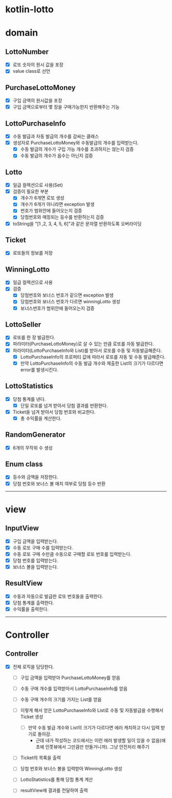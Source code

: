 # kotlin-lotto

# domain
## LottoNumber
- [X] 로또 숫자의 원시 값을 포장
- [X] value class로 선언

## PurchaseLottoMoney
- [X] 구입 금액의 원시값을 포장
- [X] 구입 금액으로부터 몇 장을 구매가능한지 반환해주는 기능

## LottoPurchaseInfo
- [X] 수동 발급과 자동 발급의 개수를 감싸는 클래스
- [X] 생성자로 PurchaseLottoMoney와 수동발급의 개수를 입력받는다.
  - [X] 수동 발급의 개수가 구입 가능 개수를 초과하지는 않는지 검증
  - [X] 수동 발급의 개수가 음수는 아닌지 검증

## Lotto
- [X] 일급 컬렉션으로 사용(Set)
- [X] 검증이 필요한 부분
  - [X] 개수가 6개면 로또 생성
  - [X] 개수가 6개가 아니라면 exception 발생
  - [X] 번호가 범위안에 들어오는지 검증
  - [X] 당첨번호와 매칭되는 등수를 반환하는지 검증
- [X] toString을 "[1 ,2, 3, 4, 5, 6]"과 같은 문자열 반환하도록 오버라이딩

## Ticket
- [X] 로또들의 정보를 저장

## WinningLotto
- [X] 일급 컬렉션으로 사용
- [X] 검증
  - [X] 당첨번호와 보너스 번호가 같으면 exception 발생
  - [X] 당첨번호와 보너스 번호가 다르면 winningLotto 생성
  - [X] 보너스번호가 범위안에 들어오는지 검증

## LottoSeller
- [X] 로또를 한 장 발급한다.
- [X] 파라미터(PurchaseLottoMoney)로 살 수 있는 만큼 로또를 자동 발급한다.
- [X] 파라미터(LottoPurchaseInfo와 List<Lotto>)를 받아서 로또를 수동 및 자동발급해준다.
  - [X] LottoPurchaseInfo의 프로퍼티 값에 따라서 로또를 자동 및 수동 발급해준다.
  - [X] 만약 LottoPurchaseInfo의 수동 발급 개수와 제출한 List<Lotto>의 크기가 다르다면 error를 발생시킨다.

## LottoStatistics
- [X] 당첨 통계를 낸다.
  - [X] 단일 로또를 넘겨 받아서 당첨 결과를 반환한다.
- [X] Ticket을 넘겨 받아서 당첨 번호와 비교한다.
  - [X] 총 수익률을 계산한다.

## RandomGenerator
- [X] 6개의 무작위 수 생성

## Enum class
- [X] 등수와 금액을 저장한다.
- [X] 당첨 번호와 보너스 볼 매치 여부로 당첨 등수 반환

---

# view
## InputView
- [X] 구입 금액을 입력받는다.
- [X] 수동 로또 구매 수를 입력받는다.
- [X] 수동 로또 구매 수만큼 수동으로 구매할 로또 번호를 입력받는다.
- [X] 당첨 번호를 입력받는다.
- [X] 보너스 볼을 입력받는다.

## ResultView
- [X] 수동과 자동으로 발급한 로또 번호들을 출력한다.
- [X] 당첨 통계를 출력한다.
- [X] 수익률을 출력한다.

---

# Controller
## Controller
- [X] 전체 로직을 담당한다.
  - [ ] 구입 금액을 입력받아 PurchaseLottoMoney를 얻음
  - [ ] 수동 구매 개수를 입력받아서 LottoPurchaseInfo를 얻음
  - [ ] 수동 구매 개수의 크기를 가지는 List<Lotto>를 얻음
  - [ ] 이렇게 해서 얻은 LottoPurchaseInfo와 List<Lotto>로 수동 및 자동발급을 수행해서 Ticket 생성
    - [ ] 만약 수동 발급 개수와 List<Lotto>의 크기가 다르다면 에러 캐치하고 다시 입력 받기로 돌아감. 
      - 근데 내가 작성하는 코드에서는 이런 에러 발생할 일이 있을 수 없음(애초에 인풋뷰에서 그만큼만 만들거니까). 그냥 안전처리 해주기
  - [ ] Ticket의 목록을 출력
  - [ ] 당첨 번호와 보너스 볼을 입력받아 WinningLotto 생성
  - [ ] LottoStatistics를 통해 당첨 통계 계산
  - [ ] resultView에 결과를 전달하여 출력




